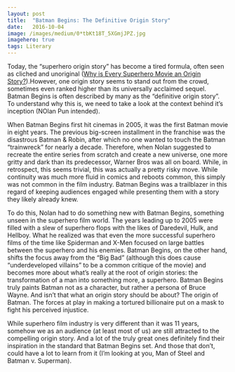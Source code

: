 ```yaml
---
layout:	post
title:	"Batman Begins: The Definitive Origin Story"
date:	2016-10-04
image: /images/medium/0*tbKt18T_5XGmjJPZ.jpg
imagehero: true
tags: Literary
---
```


  ![]()Today, the “superhero origin story” has become a tired formula, often seen as cliched and unoriginal ([Why is Every Superhero Movie an Origin Story?](http://www.ew.com/article/2012/12/12/origin-stories-man-of-steel-superman)).However, one origin story seems to stand out from the crowd, sometimes even ranked higher than its universally acclaimed sequel. Batman Begins is often described by many as the “definitive origin story”. To understand why this is, we need to take a look at the context behind it’s inception (NOlan Pun intended).  
  
When Batman Begins first hit cinemas in 2005, it was the first Batman movie in eight years. The previous big-screen installment in the franchise was the disastrous Batman & Robin, after which no one wanted to touch the Batman “trainwreck” for nearly a decade. Therefore, when Nolan suggested to recreate the entire series from scratch and create a new universe, one more gritty and dark than its predecessor, Warner Bros was all on board. While, in retrospect, this seems trivial, this was actually a pretty risky move. While continuity was much more fluid in comics and reboots common, this simply was not common in the film industry. Batman Begins was a trailblazer in this regard of keeping audiences engaged while presenting them with a story they likely already knew.  
  
To do this, Nolan had to do something new with Batman Begins, something unseen in the superhero film world. The years leading up to 2005 were filled with a slew of superhero flops with the likes of Daredevil, Hulk, and Hellboy. What he realized was that even the more successful superhero films of the time like Spiderman and X-Men focused on large battles between the superhero and his enemies. Batman Begins, on the other hand, shifts the focus away from the “Big Bad” (although this does cause “underdeveloped villains” to be a common critique of the movie) and becomes more about what’s really at the root of origin stories: the transformation of a man into something more, a superhero. Batman Begins truly paints Batman not as a character, but rather a persona of Bruce Wayne. And isn’t that what an origin story should be about? The origin of Batman. The forces at play in making a tortured billionaire put on a mask to fight his perceived injustice.  
  
While superhero film industry is very different than it was 11 years, somehow we as an audience (at least most of us) are still attracted to the compelling origin story. And a lot of the truly great ones definitely find their inspiration in the standard that Batman Begins set. And those that don’t, could have a lot to learn from it (I’m looking at you, Man of Steel and Batman v. Superman).

  